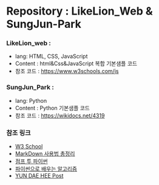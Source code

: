 # Repository  : LikeLion_Web & SungJun-Park
### LikeLion_web :
  * lang: HTML, CSS, JavaScript
  * Content : html&Css&JavaScript 복합 기본샘플 코드
  * 참조 코드 : https://www.w3schools.com/js
  
### SungJun_Park :
  * lang: Python
  * Content : Python 기본샘플 코드
  * 참조 코드 : https://wikidocs.net/4319

### 참조 링크
  * [W3 School](https://www.w3schools.com/js)
  * [MarkDown 사용법 총정리](https://heropy.blog/2017/09/30/markdown/)
  * [점프 투 파이썬](https://wikidocs.net/4319)
  * [파이썬으로 배우는 알고리즘](https://wikidocs.net/1744)
  * [YUN DAE HEE Post](https://076923.github.io/posts/#Python-Tkinter)

  
